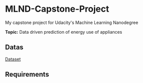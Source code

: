 # MLND-Capstone-Project

My capstone project for Udacity's Machine Learning Nanodegree

**Topic:** 
Data driven prediction of energy use of appliances
## Datas
[Dataset](http://archive.ics.uci.edu/ml/datasets/Appliances+energy+prediction)

## Requirements

